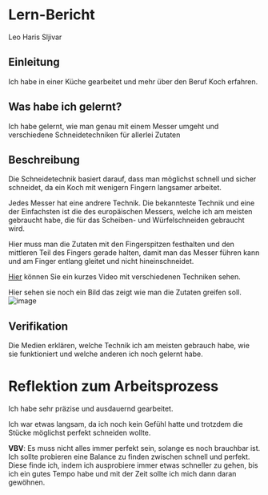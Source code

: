 # Lern-Bericht
Leo Haris Sljivar

## Einleitung

Ich habe in einer Küche gearbeitet und mehr über den Beruf Koch erfahren.

## Was habe ich gelernt?

Ich habe gelernt, wie man genau mit einem Messer umgeht und verschiedene Schneidetechniken für allerlei Zutaten

## Beschreibung

Die Schneidetechnik basiert darauf, dass man möglichst schnell und sicher schneidet, da ein Koch mit wenigern Fingern langsamer arbeitet.

Jedes Messer hat eine andrere Technik. Die bekannteste Technik und eine der Einfachsten ist die des europäischen Messers, welche ich am meisten gebraucht habe, die für das Scheiben- und Würfelschneiden gebraucht wird.

Hier muss man die Zutaten mit den Fingerspitzen festhalten und den mittleren Teil des Fingers gerade halten, damit man das Messer führen kann und am Finger entlang gleitet und nicht hineinschneidet. 

[Hier](https://www.youtube.com/watch?v=UBsXJxUCjx4) können Sie ein kurzes Video mit verschiedenen Techniken sehen.

Hier sehen sie noch ein Bild das zeigt wie man die Zutaten greifen soll.
![image](https://user-images.githubusercontent.com/111046405/185321705-339ab861-e1bf-4d8c-ab19-5adfef02a8b3.png)

## Verifikation

Die Medien erklären, welche Technik ich am meisten gebrauch habe, wie sie funktioniert und welche anderen ich noch gelernt habe.

# Reflektion zum Arbeitsprozess

Ich habe sehr präzise und ausdauernd gearbeitet.

Ich war etwas langsam, da ich noch kein Gefühl hatte und trotzdem die Stücke möglichst perfekt schneiden wollte.

**VBV**: 
Es muss nicht alles immer perfekt sein, solange es noch brauchbar ist. Ich sollte probieren eine Balance zu finden zwischen schnell und perfekt. Diese finde ich, indem ich ausprobiere immer etwas schneller zu gehen, bis ich ein gutes Tempo habe und mit der Zeit sollte ich mich dann daran gewöhnen.
